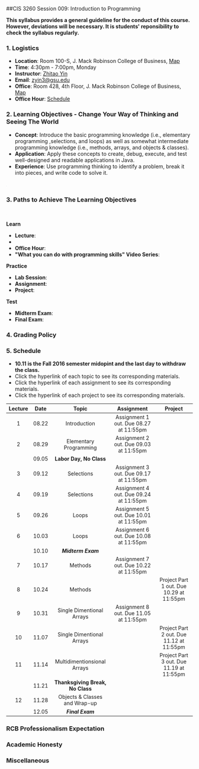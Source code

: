 ##CIS 3260 Session 009: Introduction to Programming

**This syllabus provides a general guideline for the conduct of this course. However, deviations will be necessary. It is students' reponsibility to check the syllabus regularly.**

### 1. Logistics
+ **Location**: Room 100-S, J. Mack Robinson College of Business, [Map](https://github.com/zhitaoyin/CIS3260/blob/master/Pic/ClassroomLocation.PNG)
+ **Time**: 4:30pm - 7:00pm, Monday
+ **Instructor**: [Zhitao Yin](http://zhitaoyin.com)
+ **Email**: zyin3@gsu.edu
+ **Office**: Room 428, 4th Floor, J. Mack Robinson College of Business, [Map](https://github.com/zhitaoyin/CIS3260/blob/master/Pic/OfficeLocation.PNG)
+ **Office Hour**: [Schedule](https://github.com/zhitaoyin/CIS3260/blob/master/Doc/Office%20Hour%20Schedule.md)

### 2. Learning Objectives - Change Your Way of Thinking and Seeing The World

 + **Concept**: Introduce the basic programming knowledge (i.e., elementary programming ,selections, and loops) as well as somewhat intermediate programming knowledge (i.e., methods, arrays, and objects & classes).
 + **Application**: Apply these concepts to create, debug, execute, and test well-designed and readable applications in Java.
 + **Experience**: Use programming thinking to identify a problem, break it into pieces, and write code to solve it.

<img src="Pic/ObjectiveContent.PNG" alt="howtolearn" style="width: 1px;"/>

### 3. Paths to Achieve The Learning Objectives

<img src="Pic/Paths.PNG" alt="paths" style="width: 1px;"/>

 **Learn**
 
 + **Lecture**: 
  +  
 + **Office Hour**:
 + **"What you can do with programming skills" Video Series**:
 
 **Practice**

 + **Lab Session**: 
 + **Assignment**:
 + **Project**:
 
 **Test**

 + **Midterm Exam**:
 + **Final Exam**:

### 4. Grading Policy

### 5. Schedule
 + **10.11 is the Fall 2016 semester midopint and the last day to withdraw the class.**
 + Click the hyperlink of each topic to see its corresponding materials.
 + Click the hyperlink of each assignment to see its corresponding materials.
 + Click the hyperlink of each project to see its corresponding materials.
 
| Lecture | Date  | Topic                         | Assignment                             | Project |
|:-------:|:-----:| :----------------------------:|:--------------------------------------:|:-------:|
| 1       | 08.22 | Introduction                  | Assignment 1 out. Due 08.27 at 11:55pm |  |  
| 2       | 08.29 | Elementary Programming        | Assignment 2 out. Due 09.03 at 11:55pm |  |
|         | 09.05 | **Labor Day, No Class**           |                                        |  |
| 3       | 09.12 | Selections                    | Assignment 3 out. Due 09.17 at 11:55pm |  |
| 4       | 09.19 | Selections                    | Assignment 4 out. Due 09.24 at 11:55pm |  |
| 5       | 09.26 | Loops                         | Assignment 5 out. Due 10.01 at 11:55pm |  |
| 6       | 10.03 | Loops                         | Assignment 6 out. Due 10.08 at 11:55pm |  |
|         | 10.10 | ***Midterm Exam***                  |                                        |  |
| 7       | 10.17 | Methods                       | Assignment 7 out. Due 10.22 at 11:55pm |  |
| 8       | 10.24 | Methods                       |                                        | Project Part 1 out. Due 10.29 at 11:55pm  |
| 9       | 10.31 | Single Dimentional Arrays     | Assignment 8 out. Due 11.05 at 11:55pm |  |
| 10      | 11.07 | Single Dimentional Arrays     |                                        | Project Part 2 out. Due 11.12 at 11:55pm |
| 11      | 11.14 | Multidimentionsional Arrays   |                                        | Project Part 3 out. Due 11.19 at 11:55pm |
|         | 11.21 | **Thanksgiving Break, No Class**  |                                        |  |
| 12      | 11.28 | Objects & Classes and Wrap-up |                                        |  |
|         | 12.05 | ***Final Exam***                    |                                        |  |



### RCB Professionalism Expectation
### Academic Honesty
### Miscellaneous






